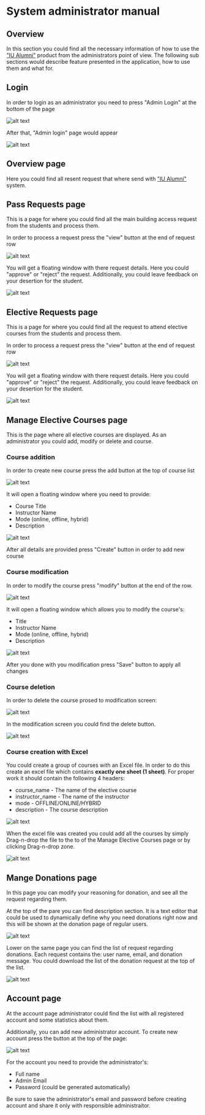 # System administrator manual

## Overview

In this section you could find all the necessary information of how to use the ["IU Alumni"](https://github.com/TheSharpOwl/inno-alumni-portal) product from the administrators point of view. The following sub sections would describe feature presented in the application, how to use them and what for.

## Login

In order to login as an administrator you need to press "Admin Login" at the bottom of the page

![alt text](Screenshot_20240308_131717.png)

After that, "Admin login" page would appear

![alt text](image-1.png)

## Overview page

Here you could find all resent request that where send with ["IU Alumni"](https://github.com/TheSharpOwl/inno-alumni-portal) system.

## Pass Requests page

This is a page for where you could find all the main building access request from the students and process them.

In order to process a request press the "view" button at the end of request row

![alt text](image-2.png)

You will get a floating window with there request details. Here you could "approve" or "reject" the request. Additionally, you could leave feedback on your desertion for the student.

![alt text](image-3.png)

## Elective Requests page

This is a page for where you could find all the request to attend elective courses from the students and process them.

In order to process a request press the "view" button at the end of request row

![alt text](image-4.png)

You will get a floating window with there request details. Here you could "approve" or "reject" the request. Additionally, you could leave feedback on your desertion for the student.

![alt text](image-5.png)

## Manage Elective Courses page

This is the page where all elective courses are displayed. As an administrator you could add, modify or delete and course.

### Course addition

In order to create new course press the add button at the top of course list

![alt text](image-9.png)

It will open a floating window where you need to provide:

- Course Title
- Instructor Name
- Mode (online, offline, hybrid)
- Description

![alt text](image-8.png)

After all details are provided press "Create" button in order to add new course

### Course modification

In order to modify the course press "modify" button at the end of the row.

![alt text](image-7.png)

It will open a floating window which allows you to modify the course's:

- Title
- Instructor Name
- Mode (online, offline, hybrid)
- Description

![alt text](image-6.png)

After you done with you modification press "Save" button to apply all changes

### Course deletion

In order to delete the course prosed to modification screen:

![alt text](image-7.png)

In the modification screen you could find the delete button.

![alt text](image-6.png)

### Course creation with Excel

You could create a group of courses with an Excel file. In order to do this create an excel file which contains **exactly one sheet (1 sheet)**. For proper work it should contain the following 4 headers:

- course_name - The name of the elective course
- instructor_name - The name of the instructor
- mode - OFFLINE/ONLINE/HYBRID
- description - The course description

![alt text](image-10.png)

When the excel file was created you could add all the courses by simply Drag-n-drop the file to the to of the Manage Elective Courses page or by clicking Drag-n-drop zone.

![alt text](image-11.png)

## Mange Donations page

In this page you can modify your reasoning for donation, and see all the request regarding them.

At the top of the pare you can find description section. It is a text editor that could be used to dynamically define why you need donations right now and this will be shown at the donation page of regular users.

![alt text](image-12.png)

Lower on the same page you can find the list of request regarding donations. Each request contains the: user name, email, and donation message. You could download the list of the donation request at the top of the list.

![alt text](image-13.png)

## Account page

At the account page administrator could find the list with all registered account and some statistics about them. 

Additionally, you can add new administrator account. To create new account press the button at the top of the page:

![alt text](image-14.png)

For the account you need to provide the administrator's:

- Full name
- Admin Email
- Password (could be generated automatically)

Be sure to save the administrator's email and password before creating account and share it only with responsible administraitor.
